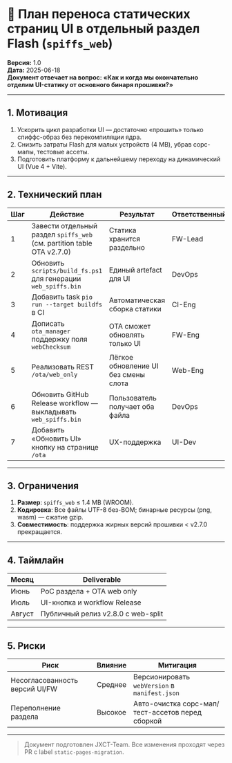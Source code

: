 # 📄 План переноса статических страниц UI в отдельный раздел Flash (`spiffs_web`)

**Версия:** 1.0  
**Дата:** 2025-06-18  
**Документ отвечает на вопрос: «Как и когда мы окончательно отделим UI-статику от основного бинаря прошивки?»**

---

## 1. Мотивация
1. Ускорить цикл разработки UI — достаточно «прошить» только спиффс-образ без перекомпиляции ядра.  
2. Снизить затраты Flash для малых устройств (4 MB), убрав сорс-мапы, тестовые ассеты.  
3. Подготовить платформу к дальнейшему переходу на динамический UI (Vue 4 + Vite).

---

## 2. Технический план
| Шаг | Действие | Результат | Ответственный |
|-----|----------|-----------|---------------|
| 1 | Завести отдельный раздел `spiffs_web` (см. partition table OTA v2.7.0) | Статика хранится раздельно | FW-Lead |
| 2 | Обновить `scripts/build_fs.ps1` для генерации `web_spiffs.bin` | Единый artefact для UI | DevOps |
| 3 | Добавить task `pio run --target buildfs` в CI | Автоматическая сборка статики | CI-Eng |
| 4 | Дописать `ota_manager` поддержку поля `webChecksum` | OTA сможет обновлять только UI | FW-Eng |
| 5 | Реализовать REST `/ota/web_only` | Лёгкое обновление UI без смены слота | Web-Eng |
| 6 | Обновить GitHub Release workflow — выкладывать `web_spiffs.bin` | Пользователь получает оба файла | DevOps |
| 7 | Добавить «Обновить UI» кнопку на странице `/ota` | UX-поддержка | UI-Dev |

---

## 3. Ограничения
1. **Размер**: `spiffs_web` ≤ 1.4 MB (WROOM).  
2. **Кодировка**: Все файлы UTF-8 без-BOM; бинарные ресурсы (png, wasm) — сжатие gzip.  
3. **Совместимость**: поддержка жирных версий прошивки < v2.7.0 прекращается.

---

## 4. Таймлайн
| Месяц | Deliverable |
|-------|-------------|
| Июнь  | PoC раздела + OTA web only |
| Июль  | UI-кнопка и workflow Release |
| Август | Публичный релиз v2.8.0 с web-split |

---

## 5. Риски
| Риск | Влияние | Митигaция |
|------|---------|-----------|
| Несогласованность версий UI/FW | Среднее | Версионировать `webVersion` в `manifest.json` |
| Переполнение раздела | Высокое | Авто-очистка сорс-мап/тест-ассетов перед сборкой |

---

> Документ подготовлен JXCT-Team. Все изменения проходят через PR с label `static-pages-migration`. 